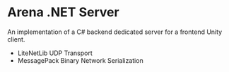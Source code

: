 # Arena .NET Server
An implementation of a C# backend dedicated server for a frontend Unity client.
- LiteNetLib UDP Transport
- MessagePack Binary Network Serialization
